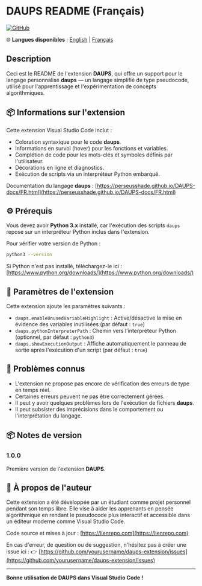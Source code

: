 # DAUPS README (Français)

[![GitHub](https://img.shields.io/badge/GitHub-Repo-blue?logo=github)](https://github.com/tonpseudo/daups-extension)

🌐 **Langues disponibles** :
[English](README.md) | [Français](README.fr.md)

## Description

Ceci est le README de l'extension **DAUPS**, qui offre un support pour le langage personnalisé **daups** — un langage simplifié de type pseudocode, utilisé pour l'apprentissage et l'expérimentation de concepts algorithmiques.

## 📦 Informations sur l'extension

Cette extension Visual Studio Code inclut :

- Coloration syntaxique pour le code **daups**.
- Informations en survol (hover) pour les fonctions et variables.
- Complétion de code pour les mots-clés et symboles définis par l'utilisateur.
- Décorations en ligne et diagnostics.
- Exécution de scripts via un interpréteur Python embarqué.

Documentation du langage **daups** : [https://perseusshade.github.io/DAUPS-docs/FR.html](https://perseusshade.github.io/DAUPS-docs/FR.html)

## ⚙️ Prérequis

Vous devez avoir **Python 3.x** installé, car l'exécution des scripts `daups` repose sur un interpréteur Python inclus dans l'extension.

Pour vérifier votre version de Python :

```bash
python3 --version
```

Si Python n'est pas installé, téléchargez-le ici : [https://www.python.org/downloads/](https://www.python.org/downloads/)

## 🔧 Paramètres de l'extension

Cette extension ajoute les paramètres suivants :

- `daups.enableUnusedVariableHighlight` : Active/désactive la mise en évidence des variables inutilisées (par défaut : `true`)
- `daups.pythonInterpreterPath` : Chemin vers l'interpréteur Python (optionnel, par défaut : `python3`)
- `daups.showExecutionOutput` : Affiche automatiquement le panneau de sortie après l'exécution d'un script (par défaut : `true`)

## 🐞 Problèmes connus

- L'extension ne propose pas encore de vérification des erreurs de type en temps réel.
- Certaines erreurs peuvent ne pas être correctement gérées.
- Il peut y avoir quelques problèmes lors de l'exécution de fichiers **daups**.
- Il peut subsister des imprécisions dans le comportement ou l'interprétation du langage.

## 📦 Notes de version

### 1.0.0

Première version de l'extension **DAUPS**.

## 👤 À propos de l'auteur

Cette extension a été développée par un étudiant comme projet personnel pendant son temps libre. Elle vise à aider les apprenants en pensée algorithmique en rendant le pseudocode plus interactif et accessible dans un éditeur moderne comme Visual Studio Code.

Code source et mises à jour : [https://lienrepo.com](https://lienrepo.com)

En cas d'erreur, de question ou de suggestion, n'hésitez pas à créer une issue ici :
👉 [https://github.com/yourusername/daups-extension/issues](https://github.com/yourusername/daups-extension/issues)

---

**Bonne utilisation de DAUPS dans Visual Studio Code !**